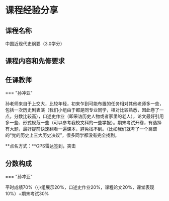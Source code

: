 # 课程经验分享 

## 课程名称
中国近现代史纲要（3.0学分）
## 课程内容和先修要求

## 任课教师

=== "孙冲亚"

孙老师来自于上交大，比较年轻，初来乍到可能布置的任务相对其他老师多一些，包括一次历史剧表演（我们小组由于都是同专业同学，相对比较熟悉，因此卷了一点，分数比较高），口述史作业（即采访历史人物或者家里的老人），论文最好引用多一些、形式规范一些（可以参考我校文科的一些学报）。期末考试开卷，有选择有大题，最好提前快速翻看一遍课本，避免找不到。（比如我们就考了一个离谱的“党的历史上三大历史决议”，很多同学都没有完全找到。

**点名方式：**GPS雷达签到，突击

## 分数构成

=== "孙冲亚"

平时成绩70%（小组展示20%，口述史作业20%，课程论文20%，课堂表现10%）+期末考试30%